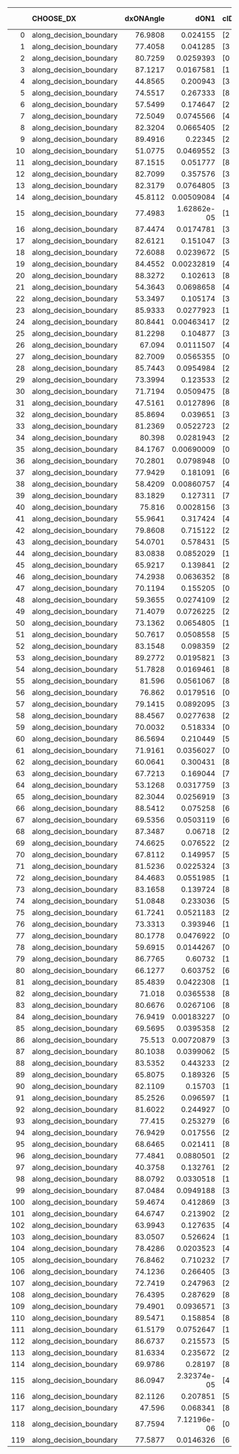 |     | CHOOSE_DX               |   dxONAngle |        dON1 | cIDON1   |   dON_patch_1 |   nTON |         dON |   dxOFFAngle |       dOFF1 | cIDOFF1   |   dOFF_patch_1 |   nTOFF |        dOFF | SUCCESS   |   nExp |   dual_point_id |   subpoint_time_seconds |   total_execution_time |      logp |        dOFF/dON | Vote dOFF>dON   |
|----:|:------------------------|------------:|------------:|:---------|--------------:|-------:|------------:|-------------:|------------:|:----------|---------------:|--------:|------------:|:----------|-------:|----------------:|------------------------:|-----------------------:|----------:|----------------:|:----------------|
|   0 | along_decision_boundary |     76.9808 | 0.024155    | [2 5]    |   0.024155    |      1 | 0.024155    |      75.809  | 0.45813     | [2 5]     |    0.45813     |       1 | 0.45813     | True      |      1 |               1 |                3.68913  |                4.04065 |  0        |    18.9663      | True            |
|   1 | along_decision_boundary |     77.4058 | 0.041285    | [3 7]    |   0.041285    |      1 | 0.041285    |      71.1886 | 0.305717    | [3 7]     |    0.305717    |       1 | 0.305717    | True      |      2 |               2 |                2.46952  |                6.51617 | -0.5      |     7.40502     | True            |
|   2 | along_decision_boundary |     80.7259 | 0.0259393   | [0 9]    |   0.0259393   |      1 | 0.0259393   |      77.4898 | 0.14085     | [1 9]     |    0.14085     |       1 | 0.14085     | True      |      3 |               3 |                2.20288  |                8.72395 | -1        |     5.42999     | True            |
|   3 | along_decision_boundary |     87.1217 | 0.0167581   | [1 9]    |   0.0167581   |      1 | 0.0167581   |      85.5508 | 7.32113e-05 | [1 9]     |    7.32113e-05 |       1 | 7.32113e-05 | False     |      4 |              11 |                1.27831  |               22.7084  | -1.5      |     0.00436872  | False           |
|   4 | along_decision_boundary |     44.8565 | 0.200943    | [3 9]    |   0.200943    |      1 | 0.200943    |      61.7244 | 0.238438    | [3 9]     |    0.238438    |       1 | 0.238438    | True      |      5 |              12 |                1.2193   |               23.9347  | -0.5      |     1.1866      | True            |
|   5 | along_decision_boundary |     74.5517 | 0.267333    | [8 9]    |   0.267333    |      1 | 0.267333    |      69.2451 | 0.483906    | [8 9]     |    0.483906    |       1 | 0.483906    | True      |      6 |              13 |                2.55344  |               26.4992  | -0.9      |     1.81012     | True            |
|   6 | along_decision_boundary |     57.5499 | 0.174647    | [2 9]    |   0.174647    |      1 | 0.174647    |      67.4746 | 0.378662    | [2 9]     |    0.378662    |       1 | 0.378662    | True      |      7 |              19 |                2.47803  |               29.1682  | -1.33333  |     2.16816     | True            |
|   7 | along_decision_boundary |     72.5049 | 0.0745566   | [4 6]    |   0.0745566   |      1 | 0.0745566   |      70.2125 | 0.0697476   | [4 6]     |    0.0697476   |       1 | 0.0697476   | False     |      8 |              20 |                1.61918  |               30.7914  | -1.78571  |     0.935499    | False           |
|   8 | along_decision_boundary |     82.3204 | 0.0665405   | [2 7]    |   0.0665405   |      1 | 0.0665405   |      87.9406 | 0.0652597   | [2 7]     |    0.0652597   |       1 | 0.0652597   | False     |      9 |              21 |                1.85952  |               32.6579  | -1        |     0.980751    | False           |
|   9 | along_decision_boundary |     89.4916 | 0.22345     | [2 5]    |   0.22345     |      1 | 0.22345     |      84.9937 | 0.3847      | [2 5]     |    0.3847      |       1 | 0.3847      | True      |     10 |              23 |                2.91023  |               35.64    | -0.5      |     1.72164     | True            |
|  10 | along_decision_boundary |     51.0775 | 0.0469552   | [3 9]    |   0.0469552   |      1 | 0.0469552   |      54.0257 | 0.110736    | [3 9]     |    0.110736    |       1 | 0.110736    | True      |     11 |              26 |                1.80461  |               37.5427  | -0.8      |     2.35833     | True            |
|  11 | along_decision_boundary |     87.1515 | 0.051777    | [8 9]    |   0.051777    |      1 | 0.051777    |      74.8679 | 0.375141    | [8 9]     |    0.375141    |       1 | 0.375141    | True      |     12 |              28 |                2.96088  |               40.5461  | -1.13636  |     7.24533     | True            |
|  12 | along_decision_boundary |     82.7099 | 0.357576    | [3 5]    |   0.357576    |      1 | 0.357576    |      73.1473 | 0.00397953  | [3 5]     |    0.00397953  |       1 | 0.00397953  | False     |     13 |              30 |                2.35577  |               42.9493  | -1.5      |     0.0111292   | False           |
|  13 | along_decision_boundary |     82.3179 | 0.0764805   | [3 6]    |   0.0764805   |      1 | 0.0764805   |      76.1071 | 0.160465    | [3 6]     |    0.160465    |       1 | 0.160465    | True      |     14 |              31 |                1.26543  |               44.2197  | -0.961538 |     2.09812     | True            |
|  14 | along_decision_boundary |     45.8112 | 0.00509084  | [4 9]    |   0.00509084  |      1 | 0.00509084  |      55.9695 | 0.0705424   | [4 9]     |    0.0705424   |       1 | 0.0705424   | True      |     15 |              34 |                1.71705  |               45.9997  | -1.28571  |    13.8567      | True            |
|  15 | along_decision_boundary |     77.4983 | 1.62862e-05 | [1 8]    |   1.62862e-05 |      1 | 1.62862e-05 |      73.5123 | 0.067202    | [1 8]     |    0.067202    |       1 | 0.067202    | True      |     16 |              37 |                1.20253  |               47.2898  | -1.63333  |  4126.32        | True            |
|  16 | along_decision_boundary |     87.4474 | 0.0174781   | [3 7]    |   0.0174781   |      1 | 0.0174781   |      73.6968 | 0.0418204   | [3 7]     |    0.0418204   |       1 | 0.0418204   | True      |     17 |              39 |                1.35505  |               48.6946  | -2        |     2.39273     | True            |
|  17 | along_decision_boundary |     82.6121 | 0.151047    | [3 5]    |   0.151047    |      1 | 0.151047    |      87.6247 | 0.117044    | [3 5]     |    0.117044    |       1 | 0.117044    | False     |     18 |              43 |                1.12987  |               49.958   | -2.38235  |     0.774882    | False           |
|  18 | along_decision_boundary |     72.6088 | 0.0239672   | [5 9]    |   0.0239672   |      1 | 0.0239672   |      81.9278 | 0.202028    | [5 9]     |    0.202028    |       1 | 0.202028    | True      |     19 |              45 |                2.18622  |               56.0009  | -1.77778  |     8.42933     | True            |
|  19 | along_decision_boundary |     84.4552 | 0.00232819  | [4 7]    |   0.00232819  |      1 | 0.00232819  |      85.0247 | 0.153343    | [4 7]     |    0.153343    |       1 | 0.153343    | True      |     20 |              47 |                1.69453  |               57.7301  | -2.13158  |    65.8636      | True            |
|  20 | along_decision_boundary |     88.3272 | 0.102613    | [8 9]    |   0.102613    |      1 | 0.102613    |      87.9391 | 0.112027    | [8 9]     |    0.112027    |       1 | 0.112027    | True      |     21 |              48 |                2.56479  |               60.2999  | -2.5      |     1.09174     | True            |
|  21 | along_decision_boundary |     54.3643 | 0.0698658   | [4 9]    |   0.0698658   |      1 | 0.0698658   |      53.5376 | 0.257321    | [4 9]     |    0.257321    |       1 | 0.257321    | True      |     22 |              49 |                2.86537  |               63.1703  | -2.88095  |     3.68308     | True            |
|  22 | along_decision_boundary |     53.3497 | 0.105174    | [3 5]    |   0.105174    |      1 | 0.105174    |      75.5275 | 0.27222     | [3 5]     |    0.27222     |       1 | 0.27222     | True      |     23 |              50 |                1.26675  |               64.4441  | -3.27273  |     2.58829     | True            |
|  23 | along_decision_boundary |     85.9333 | 0.0277923   | [1 9]    |   0.0277923   |      1 | 0.0277923   |      57.0845 | 4.60399e-05 | [0 9]     |    4.60399e-05 |       1 | 4.60399e-05 | False     |     24 |              51 |                1.06327  |               65.5164  | -3.67391  |     0.00165657  | False           |
|  24 | along_decision_boundary |     80.8441 | 0.00463417  | [2 3]    |   0.00463417  |      1 | 0.00463417  |      86.587  | 0.215061    | [2 3]     |    0.215061    |       1 | 0.215061    | True      |     25 |              52 |                2.16647  |               67.6888  | -3        |    46.4075      | True            |
|  25 | along_decision_boundary |     81.2298 | 0.104877    | [3 4]    |   0.104877    |      1 | 0.104877    |      67.1184 | 0.0752253   | [3 4]     |    0.0752253   |       1 | 0.0752253   | False     |     26 |              57 |                2.31356  |               79.1838  | -3.38     |     0.717269    | False           |
|  26 | along_decision_boundary |     67.094  | 0.0111507   | [4 5]    |   0.0111507   |      1 | 0.0111507   |      73.5518 | 0.00870756  | [4 5]     |    0.00870756  |       1 | 0.00870756  | False     |     27 |              58 |                0.802806 |               79.9906  | -2.76923  |     0.7809      | False           |
|  27 | along_decision_boundary |     82.7009 | 0.0565355   | [0 8]    |   0.0565355   |      1 | 0.0565355   |      78.3654 | 0.0254103   | [1 8]     |    0.0254103   |       1 | 0.0254103   | False     |     28 |              59 |                2.07763  |               82.0722  | -2.24074  |     0.449458    | False           |
|  28 | along_decision_boundary |     85.7443 | 0.0954984   | [2 7]    |   0.0954984   |      1 | 0.0954984   |      69.6071 | 0.233465    | [2 7]     |    0.233465    |       1 | 0.233465    | True      |     29 |              62 |                2.7822   |               86.7384  | -1.78571  |     2.4447      | True            |
|  29 | along_decision_boundary |     73.3994 | 0.123533    | [2 7]    |   0.123533    |      1 | 0.123533    |      69.4073 | 0.458293    | [2 7]     |    0.458293    |       1 | 0.458293    | True      |     30 |              63 |                5.56151  |               92.3039  | -2.08621  |     3.70987     | True            |
|  30 | along_decision_boundary |     71.7194 | 0.0509475   | [8 9]    |   0.0509475   |      1 | 0.0509475   |      66.5287 | 0.235439    | [8 9]     |    0.235439    |       1 | 0.235439    | True      |     31 |              64 |                3.50857  |               95.8225  | -2.4      |     4.62121     | True            |
|  31 | along_decision_boundary |     47.5161 | 0.0127896   | [8 9]    |   0.0127896   |      1 | 0.0127896   |      46.3885 | 0.609846    | [8 9]     |    0.609846    |       1 | 0.609846    | True      |     32 |              65 |                2.34295  |               98.1704  | -2.72581  |    47.683       | True            |
|  32 | along_decision_boundary |     85.8694 | 0.039651    | [3 7]    |   0.039651    |      1 | 0.039651    |      86.5407 | 0.0136472   | [3 7]     |    0.0136472   |       1 | 0.0136472   | False     |     33 |              66 |                0.882471 |               99.0584  | -3.0625   |     0.344183    | False           |
|  33 | along_decision_boundary |     81.2369 | 0.0522723   | [2 3]    |   0.0522723   |      1 | 0.0522723   |      71.6751 | 0.172525    | [2 3]     |    0.172525    |       1 | 0.172525    | True      |     34 |              67 |                2.02447  |              101.088   | -2.56061  |     3.3005      | True            |
|  34 | along_decision_boundary |     80.398  | 0.0281943   | [2 3]    |   0.0281943   |      1 | 0.0281943   |      76.794  | 0.174746    | [2 3]     |    0.174746    |       1 | 0.174746    | True      |     35 |              68 |                2.38008  |              103.473   | -2.88235  |     6.19794     | True            |
|  35 | along_decision_boundary |     84.1767 | 0.00690009  | [0 1]    |   0.00690009  |      1 | 0.00690009  |      88.7625 | 0.161205    | [0 1]     |    0.161205    |       1 | 0.161205    | True      |     36 |              71 |                2.19282  |              108.005   | -3.21429  |    23.3628      | True            |
|  36 | along_decision_boundary |     70.2801 | 0.0798948   | [0 1]    |   0.0798948   |      1 | 0.0798948   |      72.9041 | 0.0156187   | [0 1]     |    0.0156187   |       1 | 0.0156187   | False     |     37 |              75 |                2.08878  |              112.977   | -3.55556  |     0.195491    | False           |
|  37 | along_decision_boundary |     77.9429 | 0.181091    | [6 9]    |   0.181091    |      1 | 0.181091    |      59.1179 | 0.000673887 | [6 9]     |    0.000673887 |       1 | 0.000673887 | False     |     38 |              76 |                2.40811  |              115.393   | -3.04054  |     0.00372127  | False           |
|  38 | along_decision_boundary |     58.4209 | 0.00860757  | [4 7]    |   0.00860757  |      1 | 0.00860757  |      67.8203 | 0.0659422   | [4 7]     |    0.0659422   |       1 | 0.0659422   | True      |     39 |              77 |                1.2394   |              116.637   | -2.57895  |     7.66095     | True            |
|  39 | along_decision_boundary |     83.1829 | 0.127311    | [7 9]    |   0.127311    |      1 | 0.127311    |      81.5516 | 0.896164    | [7 9]     |    0.896164    |       1 | 0.896164    | True      |     40 |              78 |                3.38222  |              120.027   | -2.88462  |     7.03915     | True            |
|  40 | along_decision_boundary |     75.816  | 0.0028156   | [3 7]    |   0.0028156   |      1 | 0.0028156   |      83.1804 | 0.0240072   | [3 7]     |    0.0240072   |       1 | 0.0240072   | True      |     41 |              79 |                0.823367 |              120.857   | -3.2      |     8.5265      | True            |
|  41 | along_decision_boundary |     55.9641 | 0.317424    | [4 6]    |   0.317424    |      1 | 0.317424    |      56.6636 | 0.0802145   | [4 6]     |    0.0802145   |       1 | 0.0802145   | False     |     42 |              82 |                3.53512  |              126.567   | -3.52439  |     0.252705    | False           |
|  42 | along_decision_boundary |     79.8608 | 0.715122    | [2 5]    |   0.715122    |      1 | 0.715122    |      73.9783 | 0.107394    | [2 5]     |    0.107394    |       1 | 0.107394    | False     |     43 |              84 |                3.2422   |              133.303   | -3.04762  |     0.150176    | False           |
|  43 | along_decision_boundary |     54.0701 | 0.578431    | [5 8]    |   0.578431    |      1 | 0.578431    |      53.8762 | 0.021916    | [5 8]     |    0.021916    |       1 | 0.021916    | False     |     44 |              85 |                5.80802  |              139.115   | -2.61628  |     0.0378887   | False           |
|  44 | along_decision_boundary |     83.0838 | 0.0852029   | [1 8]    |   0.0852029   |      1 | 0.0852029   |      89.1319 | 0.34784     | [0 8]     |    0.34784     |       1 | 0.34784     | True      |     45 |              86 |                4.25714  |              143.377   | -2.22727  |     4.08249     | True            |
|  45 | along_decision_boundary |     65.9217 | 0.139841    | [2 7]    |   0.139841    |      1 | 0.139841    |      75.5562 | 0.240142    | [2 7]     |    0.240142    |       1 | 0.240142    | True      |     46 |              87 |                2.21123  |              145.593   | -2.5      |     1.71725     | True            |
|  46 | along_decision_boundary |     74.2938 | 0.0636352   | [8 9]    |   0.0636352   |      1 | 0.0636352   |      68.5744 | 0.239921    | [8 9]     |    0.239921    |       1 | 0.239921    | True      |     47 |              88 |                1.79236  |              147.39    | -2.78261  |     3.77026     | True            |
|  47 | along_decision_boundary |     70.1194 | 0.155205    | [0 9]    |   0.155205    |      1 | 0.155205    |      62.0491 | 0.0312944   | [1 9]     |    0.0312944   |       1 | 0.0312944   | False     |     48 |              89 |                1.96335  |              149.359   | -3.07447  |     0.201633    | False           |
|  48 | along_decision_boundary |     59.3655 | 0.0274109   | [2 5]    |   0.0274109   |      1 | 0.0274109   |      67.1858 | 0.000574189 | [2 5]     |    0.000574189 |       1 | 0.000574189 | False     |     49 |              90 |                0.816413 |              150.185   | -2.66667  |     0.0209475   | False           |
|  49 | along_decision_boundary |     71.4079 | 0.0726225   | [2 9]    |   0.0726225   |      1 | 0.0726225   |      81.0826 | 0.799515    | [2 9]     |    0.799515    |       1 | 0.799515    | True      |     50 |              91 |                2.63515  |              152.825   | -2.29592  |    11.0092      | True            |
|  50 | along_decision_boundary |     73.1362 | 0.0654805   | [1 9]    |   0.0654805   |      1 | 0.0654805   |      51.4257 | 0.000151301 | [0 9]     |    0.000151301 |       1 | 0.000151301 | False     |     51 |              92 |                1.01095  |              153.841   | -2.56     |     0.00231062  | False           |
|  51 | along_decision_boundary |     50.7617 | 0.0508558   | [5 6]    |   0.0508558   |      1 | 0.0508558   |      52.1921 | 0.104407    | [5 6]     |    0.104407    |       1 | 0.104407    | True      |     52 |              95 |                1.27283  |              157.456   | -2.20588  |     2.05301     | True            |
|  52 | along_decision_boundary |     83.1548 | 0.098359    | [2 6]    |   0.098359    |      1 | 0.098359    |      76.0323 | 0.0286065   | [2 6]     |    0.0286065   |       1 | 0.0286065   | False     |     53 |              96 |                1.71779  |              159.18    | -2.46154  |     0.290838    | False           |
|  53 | along_decision_boundary |     89.2772 | 0.0195821   | [3 7]    |   0.0195821   |      1 | 0.0195821   |      86.1422 | 0.0646654   | [3 7]     |    0.0646654   |       1 | 0.0646654   | True      |     54 |              98 |                1.1426   |              163.515   | -2.12264  |     3.30227     | True            |
|  54 | along_decision_boundary |     51.7828 | 0.0169461   | [8 9]    |   0.0169461   |      1 | 0.0169461   |      56.5631 | 0.140716    | [8 9]     |    0.140716    |       1 | 0.140716    | True      |     55 |              99 |                1.36883  |              164.89    | -2.37037  |     8.30374     | True            |
|  55 | along_decision_boundary |     81.596  | 0.0561067   | [8 9]    |   0.0561067   |      1 | 0.0561067   |      81.2611 | 0.034248    | [8 9]     |    0.034248    |       1 | 0.034248    | False     |     56 |             104 |                1.12702  |              168.448   | -2.62727  |     0.610408    | False           |
|  56 | along_decision_boundary |     76.862  | 0.0179516   | [0 1]    |   0.0179516   |      1 | 0.0179516   |      78.947  | 0.0645673   | [0 1]     |    0.0645673   |       1 | 0.0645673   | True      |     57 |             105 |                1.69053  |              170.146   | -2.28571  |     3.59675     | True            |
|  57 | along_decision_boundary |     79.1415 | 0.0892095   | [3 6]    |   0.0892095   |      1 | 0.0892095   |      81.5127 | 0.0399011   | [3 6]     |    0.0399011   |       1 | 0.0399011   | False     |     58 |             109 |                1.57371  |              173.631   | -2.53509  |     0.447274    | False           |
|  58 | along_decision_boundary |     88.4567 | 0.0277638   | [2 7]    |   0.0277638   |      1 | 0.0277638   |      78.2106 | 0.00361251  | [2 7]     |    0.00361251  |       1 | 0.00361251  | False     |     59 |             112 |                1.41026  |              179.97    | -2.2069   |     0.130116    | False           |
|  59 | along_decision_boundary |     70.0032 | 0.518334    | [0 1]    |   0.518334    |      1 | 0.518334    |      62.2273 | 0.116924    | [0 1]     |    0.116924    |       1 | 0.116924    | False     |     60 |             114 |                3.66574  |              183.681   | -1.90678  |     0.225576    | False           |
|  60 | along_decision_boundary |     86.5694 | 0.210449    | [5 7]    |   0.210449    |      1 | 0.210449    |      84.9081 | 0.195428    | [5 7]     |    0.195428    |       1 | 0.195428    | False     |     61 |             118 |                1.97451  |              185.781   | -1.63333  |     0.928625    | False           |
|  61 | along_decision_boundary |     71.9161 | 0.0356027   | [0 1]    |   0.0356027   |      1 | 0.0356027   |      66.885  | 0.0681267   | [0 1]     |    0.0681267   |       1 | 0.0681267   | True      |     62 |             119 |                2.33844  |              188.129   | -1.38525  |     1.91353     | True            |
|  62 | along_decision_boundary |     60.0641 | 0.300431    | [8 9]    |   0.300431    |      1 | 0.300431    |      58.2486 | 0.0240185   | [8 9]     |    0.0240185   |       1 | 0.0240185   | False     |     63 |             121 |                2.80353  |              193.761   | -1.58065  |     0.0799469   | False           |
|  63 | along_decision_boundary |     67.7213 | 0.169044    | [7 8]    |   0.169044    |      1 | 0.169044    |      69.1569 | 0.532136    | [7 8]     |    0.532136    |       1 | 0.532136    | True      |     64 |             122 |                3.15213  |              196.918   | -1.34127  |     3.14791     | True            |
|  64 | along_decision_boundary |     53.1268 | 0.0317759   | [3 5]    |   0.0317759   |      1 | 0.0317759   |      51.104  | 0.0834895   | [3 5]     |    0.0834895   |       1 | 0.0834895   | True      |     65 |             124 |                1.47178  |              199.901   | -1.53125  |     2.62745     | True            |
|  65 | along_decision_boundary |     82.3044 | 0.0256919   | [3 8]    |   0.0256919   |      1 | 0.0256919   |      80.5618 | 0.0790967   | [3 8]     |    0.0790967   |       1 | 0.0790967   | True      |     66 |             126 |                1.27101  |              202.73    | -1.73077  |     3.07866     | True            |
|  66 | along_decision_boundary |     88.5412 | 0.075258    | [6 9]    |   0.075258    |      1 | 0.075258    |      86.3375 | 0.214517    | [6 9]     |    0.214517    |       1 | 0.214517    | True      |     67 |             127 |                1.51703  |              204.255   | -1.93939  |     2.85041     | True            |
|  67 | along_decision_boundary |     69.5356 | 0.0503119   | [6 9]    |   0.0503119   |      1 | 0.0503119   |      62.8026 | 0.20651     | [6 9]     |    0.20651     |       1 | 0.20651     | True      |     68 |             129 |                1.84417  |              206.164   | -2.15672  |     4.1046      | True            |
|  68 | along_decision_boundary |     87.3487 | 0.06718     | [2 3]    |   0.06718     |      1 | 0.06718     |      78.8912 | 0.00774662  | [2 3]     |    0.00774662  |       1 | 0.00774662  | False     |     69 |             130 |                1.93331  |              208.102   | -2.38235  |     0.115311    | False           |
|  69 | along_decision_boundary |     74.6625 | 0.076522    | [2 7]    |   0.076522    |      1 | 0.076522    |      76.3553 | 0.288582    | [2 7]     |    0.288582    |       1 | 0.288582    | True      |     70 |             131 |                3.10152  |              211.209   | -2.0942   |     3.77124     | True            |
|  70 | along_decision_boundary |     67.8112 | 0.149957    | [5 9]    |   0.149957    |      1 | 0.149957    |      76.0918 | 0.0564084   | [5 9]     |    0.0564084   |       1 | 0.0564084   | False     |     71 |             137 |                1.86087  |              221.252   | -2.31429  |     0.376165    | False           |
|  71 | along_decision_boundary |     81.5236 | 0.0225324   | [3 8]    |   0.0225324   |      1 | 0.0225324   |      87.9983 | 0.0655426   | [3 8]     |    0.0655426   |       1 | 0.0655426   | True      |     72 |             138 |                0.945377 |              222.203   | -2.03521  |     2.90882     | True            |
|  72 | along_decision_boundary |     84.4683 | 0.0551985   | [1 9]    |   0.0551985   |      1 | 0.0551985   |      82.1583 | 7.22705e-05 | [1 9]     |    7.22705e-05 |       1 | 7.22705e-05 | False     |     73 |             139 |                0.776227 |              222.984   | -2.25     |     0.00130928  | False           |
|  73 | along_decision_boundary |     83.1658 | 0.139724    | [8 9]    |   0.139724    |      1 | 0.139724    |      79.7865 | 0.217923    | [8 9]     |    0.217923    |       1 | 0.217923    | True      |     74 |             140 |                2.45215  |              225.441   | -1.97945  |     1.55967     | True            |
|  74 | along_decision_boundary |     51.0848 | 0.233036    | [5 9]    |   0.233036    |      1 | 0.233036    |      54.8883 | 0.156688    | [5 9]     |    0.156688    |       1 | 0.156688    | False     |     75 |             141 |                2.90456  |              228.354   | -2.18919  |     0.672376    | False           |
|  75 | along_decision_boundary |     61.7241 | 0.0521183   | [2 9]    |   0.0521183   |      1 | 0.0521183   |      62.1375 | 0.0337265   | [2 9]     |    0.0337265   |       1 | 0.0337265   | False     |     76 |             147 |                1.11685  |              232.833   | -1.92667  |     0.647115    | False           |
|  76 | along_decision_boundary |     73.3313 | 0.393946    | [1 9]    |   0.393946    |      1 | 0.393946    |      68.416  | 6.52391e-05 | [1 9]     |    6.52391e-05 |       1 | 6.52391e-05 | False     |     77 |             148 |                2.27148  |              235.112   | -1.68421  |     0.000165604 | False           |
|  77 | along_decision_boundary |     80.1778 | 0.0476922   | [0 1]    |   0.0476922   |      1 | 0.0476922   |      85.174  | 0.044425    | [0 1]     |    0.044425    |       1 | 0.044425    | False     |     78 |             149 |                1.03273  |              236.151   | -1.46104  |     0.931494    | False           |
|  78 | along_decision_boundary |     59.6915 | 0.0144267   | [0 9]    |   0.0144267   |      1 | 0.0144267   |      63.2072 | 4.22052e-05 | [1 9]     |    4.22052e-05 |       1 | 4.22052e-05 | False     |     79 |             153 |                0.803429 |              237.075   | -1.25641  |     0.00292548  | False           |
|  79 | along_decision_boundary |     86.7765 | 0.60732     | [1 8]    |   0.60732     |      1 | 0.60732     |      60.6774 | 0.00189989  | [0 8]     |    0.00189989  |       1 | 0.00189989  | False     |     80 |             155 |                2.19514  |              239.306   | -1.06962  |     0.00312832  | False           |
|  80 | along_decision_boundary |     66.1277 | 0.603752    | [6 9]    |   0.603752    |      1 | 0.603752    |      72.069  | 0.0674924   | [6 9]     |    0.0674924   |       1 | 0.0674924   | False     |     81 |             159 |                2.42417  |              244.424   | -0.9      |     0.111788    | False           |
|  81 | along_decision_boundary |     85.4839 | 0.0422308   | [1 9]    |   0.0422308   |      1 | 0.0422308   |      63.7263 | 3.24381e-05 | [0 9]     |    3.24381e-05 |       1 | 3.24381e-05 | False     |     82 |             161 |                0.812639 |              247.734   | -0.746914 |     0.000768113 | False           |
|  82 | along_decision_boundary |     71.018  | 0.0365538   | [8 9]    |   0.0365538   |      1 | 0.0365538   |      68.9462 | 0.0840981   | [8 9]     |    0.0840981   |       1 | 0.0840981   | True      |     83 |             162 |                1.25809  |              248.998   | -0.609756 |     2.30067     | True            |
|  83 | along_decision_boundary |     80.6676 | 0.0267106   | [8 9]    |   0.0267106   |      1 | 0.0267106   |      77.616  | 0.106187    | [8 9]     |    0.106187    |       1 | 0.106187    | True      |     84 |             164 |                1.18999  |              251.981   | -0.728916 |     3.97548     | True            |
|  84 | along_decision_boundary |     76.9419 | 0.00183227  | [0 9]    |   0.00183227  |      1 | 0.00183227  |      61.4934 | 0.113547    | [1 9]     |    0.113547    |       1 | 0.113547    | True      |     85 |             172 |                1.47394  |              263.323   | -0.857143 |    61.9709      | True            |
|  85 | along_decision_boundary |     69.5695 | 0.0395358   | [2 7]    |   0.0395358   |      1 | 0.0395358   |      78.7842 | 0.151078    | [2 7]     |    0.151078    |       1 | 0.151078    | True      |     86 |             177 |                1.72148  |              268.832   | -0.994118 |     3.82131     | True            |
|  86 | along_decision_boundary |     75.513  | 0.00720879  | [3 8]    |   0.00720879  |      1 | 0.00720879  |      62.0857 | 0.156633    | [3 8]     |    0.156633    |       1 | 0.156633    | True      |     87 |             179 |                1.93445  |              270.814   | -1.13953  |    21.7281      | True            |
|  87 | along_decision_boundary |     80.1038 | 0.0399062   | [5 7]    |   0.0399062   |      1 | 0.0399062   |      81.3157 | 0.0131003   | [5 7]     |    0.0131003   |       1 | 0.0131003   | False     |     88 |             181 |                0.892941 |              273.101   | -1.2931   |     0.328278    | False           |
|  88 | along_decision_boundary |     83.5352 | 0.443233    | [2 9]    |   0.443233    |      1 | 0.443233    |      78.0558 | 0.0168309   | [2 9]     |    0.0168309   |       1 | 0.0168309   | False     |     89 |             182 |                1.62594  |              274.733   | -1.11364  |     0.0379729   | False           |
|  89 | along_decision_boundary |     65.8075 | 0.189326    | [5 7]    |   0.189326    |      1 | 0.189326    |      80.5584 | 0.0620298   | [5 7]     |    0.0620298   |       1 | 0.0620298   | False     |     90 |             184 |                2.20123  |              276.976   | -0.949438 |     0.327635    | False           |
|  90 | along_decision_boundary |     82.1109 | 0.15703     | [1 8]    |   0.15703     |      1 | 0.15703     |      80.8956 | 0.445031    | [1 8]     |    0.445031    |       1 | 0.445031    | True      |     91 |             188 |                3.10655  |              284.598   | -0.8      |     2.83406     | True            |
|  91 | along_decision_boundary |     85.2526 | 0.096597    | [1 9]    |   0.096597    |      1 | 0.096597    |      78.9201 | 7.76505e-06 | [0 9]     |    7.76505e-06 |       1 | 7.76505e-06 | False     |     92 |             195 |                1.40601  |              286.256   | -0.928571 |     8.0386e-05  | False           |
|  92 | along_decision_boundary |     81.6022 | 0.244927    | [0 9]    |   0.244927    |      1 | 0.244927    |      66.3733 | 0.022763    | [1 9]     |    0.022763    |       1 | 0.022763    | False     |     93 |             201 |                2.46482  |              295.186   | -0.782609 |     0.0929379   | False           |
|  93 | along_decision_boundary |     77.415  | 0.253279    | [6 9]    |   0.253279    |      1 | 0.253279    |      65.9972 | 0.5912      | [6 9]     |    0.5912      |       1 | 0.5912      | True      |     94 |             202 |                2.26401  |              297.456   | -0.650538 |     2.33418     | True            |
|  94 | along_decision_boundary |     76.9429 | 0.017556    | [2 9]    |   0.017556    |      1 | 0.017556    |      80.1642 | 0.139125    | [2 9]     |    0.139125    |       1 | 0.139125    | True      |     95 |             203 |                1.36886  |              298.829   | -0.765957 |     7.92464     | True            |
|  95 | along_decision_boundary |     68.6465 | 0.021411    | [8 9]    |   0.021411    |      1 | 0.021411    |      75.9029 | 0.0479907   | [8 9]     |    0.0479907   |       1 | 0.0479907   | True      |     96 |             213 |                1.15216  |              307.919   | -0.889474 |     2.2414      | True            |
|  96 | along_decision_boundary |     77.4841 | 0.0880501   | [2 6]    |   0.0880501   |      1 | 0.0880501   |      72.7805 | 0.0890426   | [2 6]     |    0.0890426   |       1 | 0.0890426   | True      |     97 |             214 |                1.81944  |              309.745   | -1.02083  |     1.01127     | True            |
|  97 | along_decision_boundary |     40.3758 | 0.132761    | [2 7]    |   0.132761    |      1 | 0.132761    |      83.6852 | 0.0285508   | [2 7]     |    0.0285508   |       1 | 0.0285508   | False     |     98 |             215 |                1.69458  |              311.444   | -1.15979  |     0.215054    | False           |
|  98 | along_decision_boundary |     88.0792 | 0.0330518   | [1 9]    |   0.0330518   |      1 | 0.0330518   |      81.407  | 0.133463    | [0 9]     |    0.133463    |       1 | 0.133463    | True      |     99 |             218 |                2.24244  |              318.905   | -1        |     4.038       | True            |
|  99 | along_decision_boundary |     87.0484 | 0.0949188   | [3 6]    |   0.0949188   |      1 | 0.0949188   |      89.841  | 0.667513    | [3 6]     |    0.667513    |       1 | 0.667513    | True      |    100 |             220 |                3.06416  |              322.006   | -1.13636  |     7.03247     | True            |
| 100 | along_decision_boundary |     59.4674 | 0.412869    | [3 5]    |   0.412869    |      1 | 0.412869    |      70.9998 | 0.133823    | [3 5]     |    0.133823    |       1 | 0.133823    | False     |    101 |             224 |                3.15096  |              327.633   | -1.28     |     0.324129    | False           |
| 101 | along_decision_boundary |     64.6747 | 0.213902    | [2 5]    |   0.213902    |      1 | 0.213902    |      73.2135 | 0.296916    | [2 5]     |    0.296916    |       1 | 0.296916    | True      |    102 |             225 |                3.63627  |              331.278   | -1.11386  |     1.38809     | True            |
| 102 | along_decision_boundary |     63.9943 | 0.127635    | [4 5]    |   0.127635    |      1 | 0.127635    |      41.74   | 0.0756789   | [4 5]     |    0.0756789   |       1 | 0.0756789   | False     |    103 |             228 |                1.80261  |              333.184   | -1.2549   |     0.592933    | False           |
| 103 | along_decision_boundary |     83.0507 | 0.526624    | [1 9]    |   0.526624    |      1 | 0.526624    |      58.0733 | 0.235188    | [0 9]     |    0.235188    |       1 | 0.235188    | False     |    104 |             231 |                2.85027  |              336.107   | -1.09223  |     0.446596    | False           |
| 104 | along_decision_boundary |     78.4286 | 0.0203523   | [4 8]    |   0.0203523   |      1 | 0.0203523   |      77.6837 | 0.0250631   | [4 8]     |    0.0250631   |       1 | 0.0250631   | True      |    105 |             232 |                1.28603  |              337.403   | -0.942308 |     1.23146     | True            |
| 105 | along_decision_boundary |     76.8462 | 0.710232    | [7 9]    |   0.710232    |      1 | 0.710232    |      68.7373 | 0.450474    | [7 9]     |    0.450474    |       1 | 0.450474    | False     |    106 |             240 |                4.61214  |              343.329   | -1.07143  |     0.634264    | False           |
| 106 | along_decision_boundary |     74.1236 | 0.266405    | [3 6]    |   0.266405    |      1 | 0.266405    |      76.1015 | 0.00258703  | [3 6]     |    0.00258703  |       1 | 0.00258703  | False     |    107 |             243 |                1.70819  |              347.167   | -0.924528 |     0.0097109   | False           |
| 107 | along_decision_boundary |     72.7419 | 0.247963    | [2 5]    |   0.247963    |      1 | 0.247963    |      83.5384 | 0.277062    | [2 5]     |    0.277062    |       1 | 0.277062    | True      |    108 |             249 |                3.60108  |              351.931   | -0.78972  |     1.11735     | True            |
| 108 | along_decision_boundary |     76.4395 | 0.287629    | [8 9]    |   0.287629    |      1 | 0.287629    |      75.3832 | 0.155949    | [8 9]     |    0.155949    |       1 | 0.155949    | False     |    109 |             250 |                1.02029  |              352.961   | -0.907407 |     0.542187    | False           |
| 109 | along_decision_boundary |     79.4901 | 0.0936571   | [3 7]    |   0.0936571   |      1 | 0.0936571   |      78.2767 | 0.0728715   | [3 7]     |    0.0728715   |       1 | 0.0728715   | False     |    110 |             251 |                2.16125  |              355.131   | -0.775229 |     0.778068    | False           |
| 110 | along_decision_boundary |     89.5471 | 0.158854    | [8 9]    |   0.158854    |      1 | 0.158854    |      84.3491 | 0.874462    | [8 9]     |    0.874462    |       1 | 0.874462    | True      |    111 |             255 |                4.69863  |              362.698   | -0.654545 |     5.50483     | True            |
| 111 | along_decision_boundary |     61.5179 | 0.0752647   | [1 8]    |   0.0752647   |      1 | 0.0752647   |      77.7634 | 0.113487    | [0 8]     |    0.113487    |       1 | 0.113487    | True      |    112 |             256 |                2.04931  |              364.753   | -0.761261 |     1.50784     | True            |
| 112 | along_decision_boundary |     86.6737 | 0.215573    | [5 7]    |   0.215573    |      1 | 0.215573    |      74.7537 | 0.323931    | [5 7]     |    0.323931    |       1 | 0.323931    | True      |    113 |             257 |                4.41099  |              369.169   | -0.875    |     1.50265     | True            |
| 113 | along_decision_boundary |     81.6334 | 0.235672    | [2 8]    |   0.235672    |      1 | 0.235672    |      83.6945 | 0.0880052   | [2 8]     |    0.0880052   |       1 | 0.0880052   | False     |    114 |             258 |                1.83249  |              371.008   | -0.995575 |     0.373423    | False           |
| 114 | along_decision_boundary |     69.9786 | 0.28197     | [8 9]    |   0.28197     |      1 | 0.28197     |      60.6749 | 0.221945    | [8 9]     |    0.221945    |       1 | 0.221945    | False     |    115 |             260 |                2.29944  |              373.376   | -0.859649 |     0.787123    | False           |
| 115 | along_decision_boundary |     86.0947 | 2.32374e-05 | [4 7]    |   2.32374e-05 |      1 | 2.32374e-05 |      87.212  | 0.119298    | [4 7]     |    0.119298    |       1 | 0.119298    | True      |    116 |             261 |                1.57923  |              374.96    | -0.734783 |  5133.9         | True            |
| 116 | along_decision_boundary |     82.1126 | 0.207851    | [5 7]    |   0.207851    |      1 | 0.207851    |      65.7599 | 0.00474896  | [5 7]     |    0.00474896  |       1 | 0.00474896  | False     |    117 |             267 |                2.54317  |              380.417   | -0.844828 |     0.0228479   | False           |
| 117 | along_decision_boundary |     47.596  | 0.068341    | [8 9]    |   0.068341    |      1 | 0.068341    |      41.4831 | 0.199759    | [8 9]     |    0.199759    |       1 | 0.199759    | True      |    118 |             270 |                2.25745  |              384.443   | -0.722222 |     2.92298     | True            |
| 118 | along_decision_boundary |     87.7594 | 7.12196e-06 | [0 8]    |   7.12196e-06 |      1 | 7.12196e-06 |      84.5963 | 0.259341    | [1 8]     |    0.259341    |       1 | 0.259341    | True      |    119 |             271 |                1.73279  |              386.183   | -0.830508 | 36414.3         | True            |
| 119 | along_decision_boundary |     77.5877 | 0.0146326   | [6 9]    |   0.0146326   |      1 | 0.0146326   |      76.4678 | 0.0953844   | [6 9]     |    0.0953844   |       1 | 0.0953844   | True      |    120 |             274 |                1.65774  |              394.598   | -0.945378 |     6.51863     | True            |